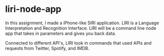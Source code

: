# liri-node-app

In this assignment, I made a iPhone-like SIRI application. LIRI is a Language Interpretation and Recognition Interface. LIRI will be a command line node app that takes in parameters and gives you back data.

Connected to different API's, LIRI took in commands that used APIs and requests from Twitter, Spotify, and IMDB. 